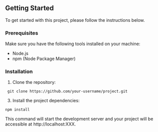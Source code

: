 ## Getting Started

To get started with this project, please follow the instructions below.

### Prerequisites

Make sure you have the following tools installed on your machine:

- Node.js
- npm (Node Package Manager)

### Installation

1. Clone the repository:

``
git clone https://github.com/your-username/project.git``


3. Install the project dependencies:

``npm install``

This command will start the development server and your project will be accessible at http://localhost:XXX.

